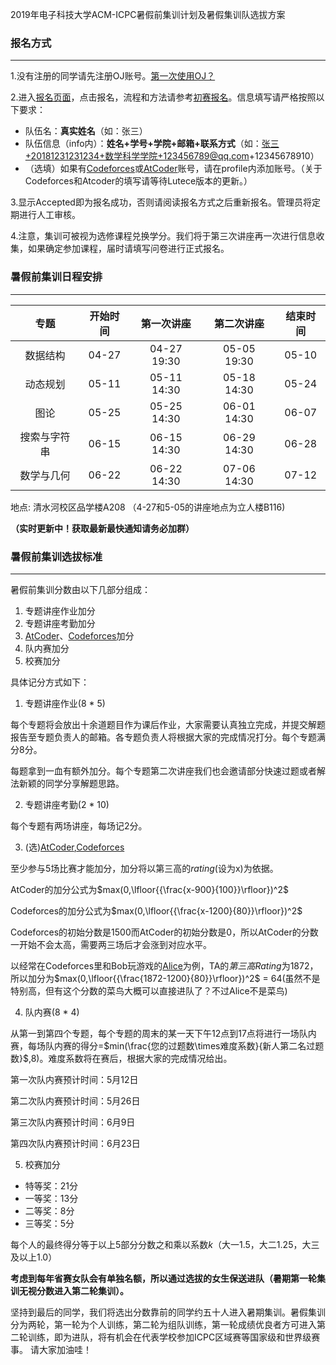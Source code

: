 2019年电子科技大学ACM-ICPC暑假前集训计划及暑假集训队选拔方案                       

### 报名方式
***

1.没有注册的同学请先注册OJ账号。[第一次使用OJ？](https://acm.uestc.edu.cn/blog/ojshi-yong-zhi-nan)

2.进入[报名页面](https://acm.uestc.edu.cn/contest/9/summary)，点击报名，流程和方法请参考[初赛报名](https://acm.uestc.edu.cn/blog/chu-sai-bao-ming-zhi-nan)。信息填写请严格按照以下要求：
* 队伍名：**真实姓名**（如：张三）
* 队伍信息（info内）：**姓名+学号+学院+邮箱+联系方式**（如：张三+20181231231234+数学科学学院+123456789@qq.com+12345678910）
* （选填）如果有[Codeforces](#intro)或[AtCoder](#intro)账号，请在profile内添加账号。（关于Codeforces和Atcoder的填写请等待Lutece版本的更新。）
  
3.显示Accepted即为报名成功，否则请阅读报名方式之后重新报名。管理员将定期进行人工审核。

4.注意，集训可被视为选修课程兑换学分。我们将于第三次讲座再一次进行信息收集，如果确定参加课程，届时请填写问卷进行正式报名。

### 暑假前集训日程安排
***

| 专题 | 开始时间 | 第一次讲座 | 第二次讲座 | 结束时间 |
| :-----:| :-----:| :------: | :------: | :------: |
| 数据结构 | 04-27| 04-27 19:30 | 05-05 19:30 | 05-10 |
| 动态规划	|05-11	|05-11 14:30	|05-18 14:30	|05-24|
| 图论	|05-25	|05-25 14:30	|06-01 14:30	|06-07|
|搜索与字符串	|06-15	|06-15 14:30	|06-29 14:30	|06-28|
|数学与几何	|06-22	|06-22 14:30	|07-06 14:30	|07-12|

地点: 清水河校区品学楼A208 （4-27和5-05的讲座地点为立人楼B116)

**（实时更新中！获取最新最快通知请务必加群）**

### 暑假前集训选拔标准

***
暑假前集训分数由以下几部分组成：
1. 专题讲座作业加分
2. 专题讲座考勤加分
3. [AtCoder](https://atcoder.jp/)、[Codeforces](http://codeforces.com/)加分
4. 队内赛加分
5. 校赛加分

具体记分方式如下：
1. 专题讲座作业(8 * 5)
   
每个专题将会放出十余道题目作为课后作业，大家需要认真独立完成，并提交解题报告至专题负责人的邮箱。各专题负责人将根据大家的完成情况打分。每个专题满分$8$分。

每题拿到一血有额外加分。每个专题第二次讲座我们也会邀请部分快速过题或者解法新颖的同学分享解题思路。

2. 专题讲座考勤(2 * 10)
   
每个专题有两场讲座，每场记$2$分。

3. (选)[AtCoder](https://atcoder.jp/),[Codeforces](http://codeforces.com/)
   
至少参与5场比赛才能加分，加分将以第三高的$rating$(设为x)为依据。

AtCoder的加分公式为$max(0,\lfloor{{\frac{x-900}{100}}\rfloor})^2$

Codeforces的加分公式为$max(0,\lfloor{{\frac{x-1200}{80}}\rfloor})^2$

Codeforces的初始分数是1500而AtCoder的初始分数是0，所以AtCoder的分数一开始不会太高，需要两三场后才会涨到对应水平。

以经常在Codeforces里和Bob玩游戏的[Alice](https://codeforces.com/profile/alice)为例，TA的$第三高Rating$为1872，所以加分为$max(0,\lfloor{{\frac{1872-1200}{80}}\rfloor})^2$ = 64(虽然不是特别高，但有这个分数的菜鸟大概可以直接进队了？不过Alice不是菜鸟)

4. 队内赛(8 * 4)
   
从第一到第四个专题，每个专题的周末的某一天下午$12$点到$17$点将进行一场队内赛，每场队内赛的得分=$min(\frac{您的过题数\times难度系数}{新人第二名过题数}$,8)。难度系数将在赛后，根据大家的完成情况给出。

第一次队内赛预计时间：5月12日

第二次队内赛预计时间：5月26日

第三次队内赛预计时间：6月9日

第四次队内赛预计时间：6月23日


5. 校赛加分
  * 特等奖：$21$分
  * 一等奖：$13$分
  * 二等奖：$8$分
  * 三等奖：$5$分

每个人的最终得分等于以上$5$部分分数之和乘以系数$k$（大一$1.5$，大二$1.25$，大三及以上$1.0$）

**考虑到每年省赛女队会有单独名额，所以通过选拔的女生保送进队（暑期第一轮集训无视分数进入第二轮集训）。**

坚持到最后的同学，我们将选出分数靠前的同学约五十人进入暑期集训。暑假集训分为两轮，第一轮为个人训练，第二轮为组队训练，第一轮成绩优良者方可进入第二轮训练，即为进队，将有机会在代表学校参加ICPC区域赛等国家级和世界级赛事。
请大家加油哇！